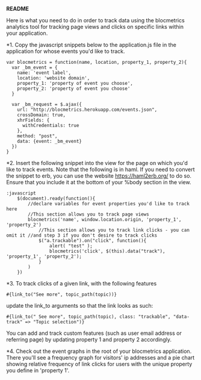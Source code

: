 **README**

Here is what you need to do in order to track data using the blocmetrics analytics tool for tracking page views and clicks on specific links within your application.


*1.  Copy the javascript snippets below to the application.js file in the application for whose events you'd like to track. 

```
var blocmetrics = function(name, location, property_1, property_2){
  var _bm_event = {
    name: 'event label',
    location: 'website domain',
    property_1: 'property of event you choose',
    property_2: 'property of event you choose'
  }

  var _bm_request = $.ajax({
    url: "http://blocmetrics.herokuapp.com/events.json",
    crossDomain: true,
    xhrFields: {
      withCredentials: true
    },
    method: "post",
    data: {event: _bm_event}
  })
}
```

*2. Insert the following snippet into the view for the page on which you'd like to track events. Note that the following is in haml. If you need to convert the snippet to erb, you can use the website https://haml2erb.org/ to do so. Ensure that you include it at the bottom of your %body section in the view.

```
:javascript
	$(document).ready(function(){
		//declare variables for event properties you'd like to track here
		//This section allows you to track page views
		blocmetrics('name', window.location.origin, 'property_1', 'property_2')
			//This section allows you to track link clicks - you can omit it //and step 3 if you don't desire to track clicks 
			$("a.trackable").on("click", function(){
				alert( "test" );
				blocmetrics('click', $(this).data("track"), 'property_1', 'property_2');
			}
		)
	})
```

*3. To track clicks of a given link, with the following features

```
#{link_to("See more", topic_path(topic))}
```

update the link_to arguments so that the link looks as such: 

```
#{link_to(" See more", topic_path(topic), class: "trackable", "data-track" => "Topic selection")}
```

You can add and track custom features (such as user email address or referring page) by updating property 1 and property 2 accordingly.

*4. Check out the event graphs in the root of your blocmetrics application. There you'll see a frequency graph for visitors' ip addresses and a pie chart showing relative frequency of link clicks for users with the unique property you define in 'property 1'.

